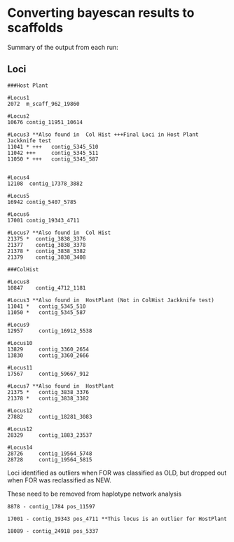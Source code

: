 # Converting bayescan results to scaffolds


Summary of the output from each run: 

## Loci
```
###Host Plant

#Locus1
2072  m_scaff_962_19860

#Locus2
10676 contig_11951_10614

#Locus3 **Also found in  Col Hist +++Final Loci in Host Plant Jackknife test
11041 * +++   contig_5345_510
11042 +++     contig_5345_511
11050 * +++   contig_5345_587


#Locus4
12108  contig_17378_3882

#Locus5
16942 contig_5407_5785

#Locus6
17001 contig_19343_4711

#Locus7 **Also found in  Col Hist
21375 *  contig_3838_3376
21377    contig_3838_3378
21378 *  contig_3838_3382
21379    contig_3838_3408

###ColHist

#Locus8
10847    contig_4712_1181

#Locus3 **Also found in  HostPlant (Not in ColHist Jackknife test)
11041 *   contig_5345_510
11050 *   contig_5345_587

#Locus9
12957     contig_16912_5538

#Locus10
13829     contig_3360_2654
13830     contig_3360_2666

#Locus11
17567     contig_59667_912

#Locus7 **Also found in  HostPlant
21375 *   contig_3838_3376
21378 *   contig_3838_3382

#Locus12
27882     contig_18281_3083

#Locus12
28329     contig_1883_23537

#Locus14
28726     contig_19564_5748
28728     contig_19564_5815

```

Loci identified as outliers when FOR was classified as OLD, but dropped out when FOR was reclassified as NEW. 

These need to be removed from haplotype network analysis

```
8878 - contig_1784 pos_11597

17001 - contig_19343 pos_4711 **This locus is an outlier for HostPlant

18089 - contig_24918 pos_5337
```
